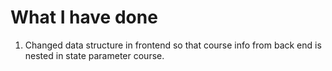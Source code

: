 # What I have done
1. Changed data structure in frontend so that course info from back end is nested in state parameter course.

